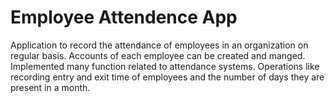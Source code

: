 # Employee Attendence App

Application to record the attendance of employees in an organization on regular basis. Accounts of each employee can be created and manged. Implemented many function related to attendance systems.
Operations like recording entry and exit time of employees and the number of days they are present in a month.

